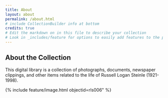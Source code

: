 ```yaml
---
title: About
layout: about
permalink: /about.html
# include CollectionBuilder info at bottom
credits: true
# Edit the markdown on in this file to describe your collection
# Look in _includes/feature for options to easily add features to the page
---
```

## About the Collection

This digital library is a collection of photographs, documents, newspaper clippings, and other items related to the life of Russell Logan Steinle (1921-1998).

{% include feature/image.html objectid=rls006" %}
